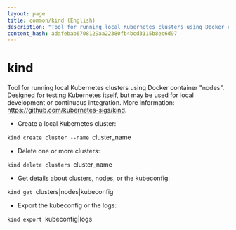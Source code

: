 ```yaml
---
layout: page
title: common/kind (English)
description: "Tool for running local Kubernetes clusters using Docker container \"nodes\"."
content_hash: adafebab6708129aa22380fb4bcd3115b8ec6d97
---
```

# kind

Tool for running local Kubernetes clusters using Docker container "nodes".
Designed for testing Kubernetes itself, but may be used for local development or continuous integration.
More information: <https://github.com/kubernetes-sigs/kind>.

- Create a local Kubernetes cluster:

`kind create cluster --name `<span class="tldr-var badge badge-pill bg-dark-lm bg-white-dm text-white-lm text-dark-dm font-weight-bold">cluster_name</span>

- Delete one or more clusters:

`kind delete clusters `<span class="tldr-var badge badge-pill bg-dark-lm bg-white-dm text-white-lm text-dark-dm font-weight-bold">cluster_name</span>

- Get details about clusters, nodes, or the kubeconfig:

`kind get `<span class="tldr-var badge badge-pill bg-dark-lm bg-white-dm text-white-lm text-dark-dm font-weight-bold">clusters|nodes|kubeconfig</span>

- Export the kubeconfig or the logs:

`kind export `<span class="tldr-var badge badge-pill bg-dark-lm bg-white-dm text-white-lm text-dark-dm font-weight-bold">kubeconfig|logs</span>
